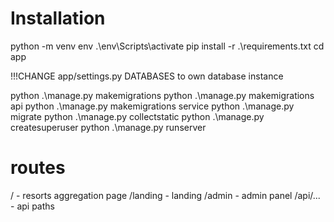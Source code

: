 # Installation

python -m venv env
.\env\Scripts\activate
pip install -r .\requirements.txt
cd app

!!!CHANGE app/settings.py DATABASES to own database instance  

python .\manage.py makemigrations
python .\manage.py makemigrations api
python .\manage.py makemigrations service
python .\manage.py migrate
python .\manage.py collectstatic
python .\manage.py createsuperuser
python .\manage.py runserver

# routes
/ - resorts aggregation page
/landing - landing
/admin - admin panel
/api/... - api paths